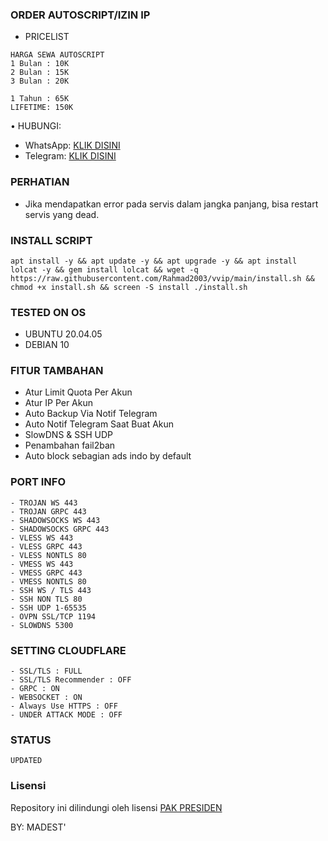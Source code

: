 ### ORDER AUTOSCRIPT/IZIN IP
- PRICELIST
```
HARGA SEWA AUTOSCRIPT 
1 Bulan : 10K
2 Bulan : 15K
3 Bulan : 20K

1 Tahun : 65K
LIFETIME: 150K
```
• HUBUNGI:
- WhatsApp: [KLIK DISINI](https://wa.me/6281390350329)
- Telegram: [KLIK DISINI](https://t.me/Rahmadfxs)

### PERHATIAN


- Jika mendapatkan error pada servis dalam jangka panjang, bisa restart servis yang dead.

### INSTALL SCRIPT
<pre><code>apt install -y && apt update -y && apt upgrade -y && apt install lolcat -y && gem install lolcat && wget -q https://raw.githubusercontent.com/Rahmad2003/vvip/main/install.sh && chmod +x install.sh && screen -S install ./install.sh</code></pre>

### TESTED ON OS 
- UBUNTU 20.04.05
- DEBIAN 10

### FITUR TAMBAHAN
- Atur Limit Quota Per Akun
- Atur IP Per Akun
- Auto Backup Via Notif Telegram 
- Auto Notif Telegram Saat Buat Akun
- SlowDNS & SSH UDP
- Penambahan fail2ban
- Auto block sebagian ads indo by default

### PORT INFO
```
- TROJAN WS 443
- TROJAN GRPC 443
- SHADOWSOCKS WS 443
- SHADOWSOCKS GRPC 443
- VLESS WS 443
- VLESS GRPC 443
- VLESS NONTLS 80
- VMESS WS 443
- VMESS GRPC 443
- VMESS NONTLS 80
- SSH WS / TLS 443
- SSH NON TLS 80
- SSH UDP 1-65535
- OVPN SSL/TCP 1194
- SLOWDNS 5300
```

### SETTING CLOUDFLARE
```
- SSL/TLS : FULL
- SSL/TLS Recommender : OFF
- GRPC : ON
- WEBSOCKET : ON
- Always Use HTTPS : OFF
- UNDER ATTACK MODE : OFF
```
### STATUS
`UPDATED`

### Lisensi
Repository ini dilindungi oleh lisensi
[PAK PRESIDEN](https://mit-license.org/)

BY: MADEST'
